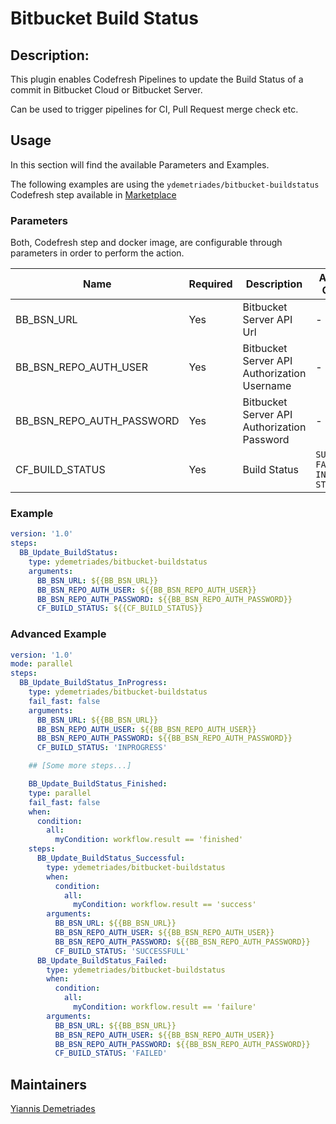 # Bitbucket Build Status

## Description:
This plugin enables Codefresh Pipelines to update the Build Status of a commit in Bitbucket Cloud or Bitbucket Server.

Can be used to trigger pipelines for CI, Pull Request merge check etc.

## Usage

In this section will find the available Parameters and Examples.

The following examples are using the `ydemetriades/bitbucket-buildstatus` Codefresh step available in [Marketplace](https://codefresh.io/steps/step/ydemetriades%2Fbitbucket-buildstatus)

### Parameters

Both, Codefresh step and docker image, are configurable through parameters in order to perform the action.

|Name|Required|Description|Available Options|
|----|--------|-----------|-----------------|
|BB_BSN_URL|Yes|Bitbucket Server API Url|-|
|BB_BSN_REPO_AUTH_USER|Yes|Bitbucket Server API Authorization Username|-|
|BB_BSN_REPO_AUTH_PASSWORD|Yes|Bitbucket Server API Authorization Password|-|
|CF_BUILD_STATUS|Yes|Build Status|`SUCCESSFUL` `FAILED` `INPROGRESS` `STOPPED`|

### Example

```yaml
version: '1.0'
steps:
  BB_Update_BuildStatus:
    type: ydemetriades/bitbucket-buildstatus
    arguments:
      BB_BSN_URL: ${{BB_BSN_URL}}
      BB_BSN_REPO_AUTH_USER: ${{BB_BSN_REPO_AUTH_USER}}
      BB_BSN_REPO_AUTH_PASSWORD: ${{BB_BSN_REPO_AUTH_PASSWORD}}
      CF_BUILD_STATUS: ${{CF_BUILD_STATUS}}
```

### Advanced Example

```yaml
version: '1.0'
mode: parallel
steps:
  BB_Update_BuildStatus_InProgress:
    type: ydemetriades/bitbucket-buildstatus
    fail_fast: false
    arguments:
      BB_BSN_URL: ${{BB_BSN_URL}}
      BB_BSN_REPO_AUTH_USER: ${{BB_BSN_REPO_AUTH_USER}}
      BB_BSN_REPO_AUTH_PASSWORD: ${{BB_BSN_REPO_AUTH_PASSWORD}}
      CF_BUILD_STATUS: 'INPROGRESS'

    ## [Some more steps...]

    BB_Update_BuildStatus_Finished:
    type: parallel
    fail_fast: false
    when:
      condition:
        all:
          myCondition: workflow.result == 'finished'
    steps:
      BB_Update_BuildStatus_Successful:
        type: ydemetriades/bitbucket-buildstatus
        when:
          condition:
            all:
              myCondition: workflow.result == 'success'
        arguments:
          BB_BSN_URL: ${{BB_BSN_URL}}
          BB_BSN_REPO_AUTH_USER: ${{BB_BSN_REPO_AUTH_USER}}
          BB_BSN_REPO_AUTH_PASSWORD: ${{BB_BSN_REPO_AUTH_PASSWORD}}
          CF_BUILD_STATUS: 'SUCCESSFULL'
      BB_Update_BuildStatus_Failed:
        type: ydemetriades/bitbucket-buildstatus
        when:
          condition:
            all:
              myCondition: workflow.result == 'failure'
        arguments:
          BB_BSN_URL: ${{BB_BSN_URL}}
          BB_BSN_REPO_AUTH_USER: ${{BB_BSN_REPO_AUTH_USER}}
          BB_BSN_REPO_AUTH_PASSWORD: ${{BB_BSN_REPO_AUTH_PASSWORD}}
          CF_BUILD_STATUS: 'FAILED'
```

## Maintainers


[Yiannis Demetriades](https://github.com/ydemetriades)
